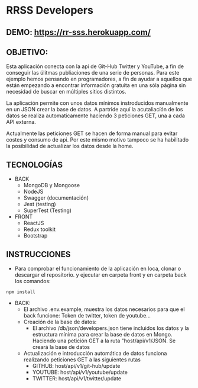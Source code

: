 # RRSS Developers
## DEMO: https://rr-sss.herokuapp.com/


## OBJETIVO:
Esta aplicación conecta con la api de Git-Hub Twitter y YouTube, a fin de conseguir las úlitmas publiaciones de una serie de personas.
Para este ejemplo hemos pensando en programadores, a fin de ayudar a  aquellos que están empezando a encontrar información gratuita en una sóla página sin necesidad de buscar en múltiples sitios distintos.

La aplicación permite con unos datos mínimos instroducidos manualmente en un JSON crear la base de datos. A partride aquí la acutaliacíón de los datos se realiza automaticamente haciendo 3 peticiones GET, una a cada API externa.

Actualmente las peticiones GET se hacen de forma manual para evitar costes y consumo de api. Por este mismo motivo tampoco se ha habilitado la posibilidad de actualizar los datos desde la home.

## TECNOLOGÍAS
- BACK
    - MongoDB y Mongoose
    - NodeJS
    - Swagger (documentación)
    - Jest (testing)
    - SuperTest (Testing)
- FRONT
    - ReactJS
    - Redux toolkit
    - Bootstrap

## INSTRUCCIONES
- Para comprobar el funcionamiento de la aplicación en loca, clonar o descargar el repositorio. y ejecutar en carpeta front y en carpeta back los comandos:
```
npm install
```

- BACK:
    - El archivo .env.example, muestra los datos necesarios para que el back funcione: Token de twitter, token de youtube...
    - Creación de la base de datos:
        - El archivo /db/json/developers.json tiene incluidos los datos y la estructura mínima para crear la base de datos en Mongo. Haciendo una petición GET a la ruta "host/api/v1/JSON. Se creará la base de datos
    - Actualización e introducción automática de datos funciona realizando peticiones GET a las siguientes rutas
        - GITHUB: host/api/v1/git-hub/update
        - YOUTUBE: host/api/v1/youtube/update
        - TWITTER: host/api/v1/twitter/update


